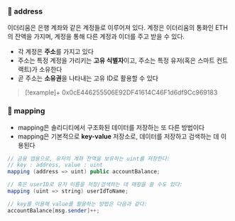
### 📌 address
이더리움은 은행 계좌와 같은 계정들로 이루어져 있다. 계정은 이더리움의 통화인 ETH의 잔액을 가지며, 계정을 통해 다른 계정과 이더를 주고 받을 수 있다.

+ 각 계정은 **주소**를 가지고 있다
+ 주소는 특정 계정을 가리키는 **고유 식별자**이고, 주소는 특정 유저(혹은 스마트 컨트랙트)가 소유한다
+ 곧 주소는 **소유권**을 나타내는 고유 ID로 활용할 수 있다

> [!example]+ 
> 0x0cE446255506E92DF41614C46F1d6df9Cc969183

### 📌 mapping
+ mapping은 솔리디티에서 구조화된 데이터를 저장하는 또 다른 방법이다
+ mapping은 기본적으로 **key-value** 저장소로, 데이터를 저장하고 검색하는 데 이용된다
```Java
// 금융 앱용으로, 유저의 계좌 잔액을 보유하는 uint를 저장한다:
// key : address, value : uint
mapping (address => uint) public accountBalance;

// 혹은 userID로 유저 이름을 저장/검색하는 데 매핑을 쓸 수도 있다:
mapping (uint => string) userIdToName;

// key를 이용해 value를 활용하는 방법은 다음과 같다:
accountBalance[msg.sender]++;
```

